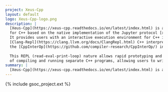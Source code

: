```yaml
---
project: Xeus-Cpp
layout: default
logo: Xeus-Cpp-logo.png
description: |
  [Xeus-Cpp](https://xeus-cpp.readthedocs.io/en/latest/index.html) is a Jupyter kernel
  for C++ based on the native implementation of the Jupyter protocol [xeus](https://github.com/jupyter-xeus/xeus).
  It provides users with an interactive execution environment for C++ in Jupyter notebooks, built on LLVM's
  [Clang-Repl](https://clang.llvm.org/docs/ClangRepl.html) C++ interpreter, provided by
  the [CppInterOp](https://github.com/compiler-research/CppInterOp/) interoperability library. 
  
  This REPL (read-eval-print-loop) nature allows rapid prototyping and iterations without the overhead
  of compiling and running separate C++ programs, allowing users to write and execute C++ code interactively.
summary: |
  [Xeus-Cpp](https://xeus-cpp.readthedocs.io/en/latest/index.html) is a Jupyter kernel for C++ based on the native implementation of the Jupyter protocol [xeus](https://github.com/jupyter-xeus/xeus).
---
```


{% include gsoc_project.ext %}
